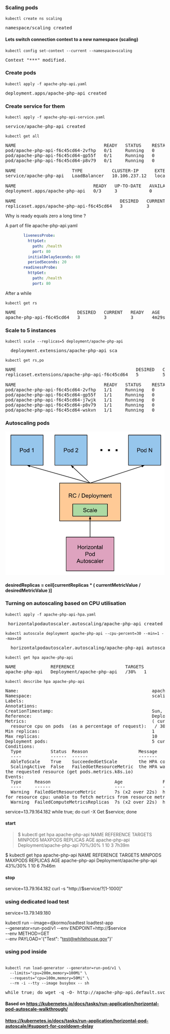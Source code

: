 ### Scaling pods
```console
kubectl create ns scaling
```

<pre>
namespace/scaling created
</pre>

#### Lets switch connection context to a new namespace (scaling)
```console
kubectl config set-context --current --namespace=scaling
```
<pre>
Context "***" modified.
</pre>

### Create pods 
```console
kubectl apply -f apache-php-api.yaml
```
<pre>
deployment.apps/apache-php-api created
</pre>
### Create service for them
```console
kubectl apply -f apache-php-api-service.yaml
```
<pre>
service/apache-php-api created
</pre>
```console
kubectl get all
```
<pre>
NAME                                 READY   STATUS    RESTARTS   AGE
pod/apache-php-api-f6c45cd64-2vfhp   0/1     Running   0          85s
pod/apache-php-api-f6c45cd64-gp55f   0/1     Running   0          85s
pod/apache-php-api-f6c45cd64-p8v79   0/1     Running   0          85s

NAME                     TYPE           CLUSTER-IP      EXTERNAL-IP   PORT(S)        AGE
service/apache-php-api   LoadBalancer   10.106.237.12   localhost     80:32590/TCP   103s

NAME                             READY   UP-TO-DATE   AVAILABLE   AGE
deployment.apps/apache-php-api   0/3     3            0           85s

NAME                                       DESIRED   CURRENT   READY   AGE
replicaset.apps/apache-php-api-f6c45cd64   3         3         0       85s
</pre>

Why is ready equals zero a long time ?

A part of  file apache-php-api.yaml
```yaml
        livenessProbe:
          httpGet:
            path: /health
            port: 80
          initialDelaySeconds: 60
          periodSeconds: 20
        readinessProbe:
          httpGet:
            path: /health
            port: 80
```


After a while 

```console
kubectl get rs
```
<pre>
NAME                       DESIRED   CURRENT   READY   AGE
apache-php-api-f6c45cd64   3         3         3       4m29s
</pre>


### Scale to 5 instances
```console
kubectl scale --replicas=5 deployment/apache-php-api
```
<pre>
  deployment.extensions/apache-php-api sca
</pre>

```console
kubectl get rs,po
```
<pre>
NAME                                             DESIRED   CURRENT   READY   AGE
replicaset.extensions/apache-php-api-f6c45cd64   5         5         5       6m14s

NAME                                 READY   STATUS    RESTARTS   AGE
pod/apache-php-api-f6c45cd64-2vfhp   1/1     Running   0          6m14s
pod/apache-php-api-f6c45cd64-gp55f   1/1     Running   0          6m14s
pod/apache-php-api-f6c45cd64-j7wjk   1/1     Running   0          84s
pod/apache-php-api-f6c45cd64-p8v79   1/1     Running   0          6m14s
pod/apache-php-api-f6c45cd64-wskvn   1/1     Running   0          84s
</pre>


### Autoscaling pods



![Horizontal Pod AutoScaler](hpa.jpg)


#### desiredReplicas = ceil[currentReplicas * ( currentMetricValue / desiredMetricValue )]


### Turning on autoscaling based on CPU utilisation
```console
kubectl apply -f apache-php-api-hpa.yaml
```
<pre>
 horizontalpodautoscaler.autoscaling/apache-php-api created
</pre>

```console
kubectl autoscale deployment apache-php-api --cpu-percent=30 --min=1 --max=10
```
<pre>
  horizontalpodautoscaler.autoscaling/apache-php-api autoscaled
</pre>

```console
kubectl get hpa apache-php-api
```

<pre>
NAME             REFERENCE                   TARGETS         MINPODS   MAXPODS   REPLICAS   AGE
apache-php-api   Deployment/apache-php-api   <unknown>/30%   1         10        5          70s
</pre>


```console
kubectl describe hpa apache-php-api
```
<pre>
Name:                                                  apache-php-api
Namespace:                                             scaling
Labels:                                                <none>
Annotations:                                           <none>
CreationTimestamp:                                     Sun, 22 Dec 2019 21:00:38 +0100
Reference:                                             Deployment/apache-php-api
Metrics:                                               ( current / target )
  resource cpu on pods  (as a percentage of request):  <unknown> / 30%
Min replicas:                                          1
Max replicas:                                          10
Deployment pods:                                       5 current / 0 desired
Conditions:
  Type           Status  Reason                   Message
  ----           ------  ------                   -------
  AbleToScale    True    SucceededGetScale        the HPA controller was able to get the target's current scale
  ScalingActive  False   FailedGetResourceMetric  the HPA was unable to compute the replica count: unable to get metrics for resource cpu: unable to fetch metrics from resource metrics API: the server could not find 
the requested resource (get pods.metrics.k8s.io)
Events:
  Type     Reason                        Age               From                       Message
  ----     ------                        ----              ----                       -------
  Warning  FailedGetResourceMetric       7s (x2 over 22s)  horizontal-pod-autoscaler  unable to get metrics 
for resource cpu: unable to fetch metrics from resource metrics API: the server could not find the requested resource (get pods.metrics.k8s.io)
  Warning  FailedComputeMetricsReplicas  7s (x2 over 22s)  horizontal-pod-autoscaler  failed to get cpu utilization: unable to get metrics for resource cpu: unable to fetch metrics from resource metrics API: the server could not find the requested resource (get pods.metrics.k8s.io)
</pre>


service=13.79.164.182
while true; do curl -X Get $service; done

#### start 
> $ kubectl get hpa apache-php-api
> NAME             REFERENCE                   TARGETS   MINPODS   MAXPODS   REPLICAS   AGE
> apache-php-api   Deployment/apache-php-api   70%/30%   1         10        3          7h39m

$ kubectl get hpa apache-php-api
NAME             REFERENCE                   TARGETS   MINPODS   MAXPODS   REPLICAS   AGE
apache-php-api   Deployment/apache-php-api   43%/30%   1         10        6          7h46m

#### stop


service=13.79.164.182
curl -s "http://$service/?[1-1000]"

### using dedicated  load test 
service=13.79.149.180

kubectl run --image=djkormo/loadtest loadtest-app \
--generator=run-pod/v1 --env ENDPOINT=http://$service \
--env METHOD=GET  \
--env PAYLOAD='{"Test": "test@whitehouse.gov"}'

### using pod inside
```console

kubectl run load-generator --generator=run-pod/v1 \
  --limits="cpu=200m,memory=100Mi" \
  --requests="cpu=100m,memory=50Mi" \
  --rm -i --tty --image busybox -- sh

```

<pre>
while true; do wget -q -O- http://apache-php-api.default.svc.cluster.local/pi.php; done
</pre>

#### Based on  https://kubernetes.io/docs/tasks/run-application/horizontal-pod-autoscale-walkthrough/

#### https://kubernetes.io/docs/tasks/run-application/horizontal-pod-autoscale/#support-for-cooldown-delay
